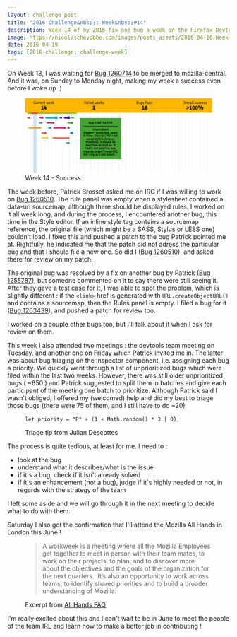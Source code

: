 ```yaml
---
layout: challenge_post
title: "2016 Challenge&nbsp;: Week&nbsp;#14"
description: Week 14 of my 2016 fix one bug a week on the Firefox Devtools
image: https://nicolaschevobbe.com/images/posts_assets/2016-04-10-Week-14/twitter-card.png
date: 2016-04-10
tags: [2016-challenge, challenge-week]
---
```


On Week 13, I was waiting for [Bug 1260714](https://bugzilla.mozilla.org/show_bug.cgi?id=1260714) to be merged to mozilla-central. And it was, on Sunday to Monday night, making my week a success even before I woke up :)

<figure>
  <img src="/images/posts_assets/2016-04-10-Week-14/challenge.png" alt="Bugzilla Timeline - Week 14">
  <figcaption>Week 14 - Success</figcaption>
</figure>

The week before, Patrick Brosset asked me on IRC if I was willing to work on [Bug 1260510](https://bugzilla.mozilla.org/show_bug.cgi?id=1260714). The rule panel was empty when a stylesheet contained a data-uri sourcemap, although there should be displayed rules. I worked on it all week long, and during the process, I encountered another bug, this time in the Style editor. If an inline style tag contains a sourcemap reference, the original file (which might be a SASS, Stylus or LESS one) couldn't load.
I fixed this and pushed a patch to the bug Patrick pointed me at. Rightfully, he indicated me that the patch did not adress the particular bug and that I should file a new one. So did I ([Bug 1260510](https://bugzilla.mozilla.org/show_bug.cgi?id=1260510)), and asked there for review on my patch.

The original bug was resolved by a fix on another bug by Patrick ([Bug 1255787](https://bugzilla.mozilla.org/show_bug.cgi?id=1255787)), but someone commented on it to say there were still seeing it.
After they gave a test case for it, I was able to spot the problem, which is slightly different : if the `<link>` href is generated with `URL.createObjectURL()` and contains a sourcemap, then the Rules panel is empty. I filed a bug for it ([Bug 1263439](https://bugzilla.mozilla.org/show_bug.cgi?id=1263439)), and pushed a patch for review too.

I worked on a couple other bugs too, but I'll talk about it when I ask for review on them.

This week I also attended two meetings : the devtools team meeting on Tuesday, and another one on Friday which Patrick invited me in. The latter was about bug triaging on the Inspector component, i.e. assigning each bug a priority. We quickly went through a list of unprioritized bugs which were filed within the last two weeks. However, there was still older unprioritized bugs ( ~650 ) and Patrick suggested to split them in batches and give each participant of the meeting one batch to prioritize. Although Patrick said I wasn't obliged, I offered my (welcomed) help and did my best to triage those bugs (there were 75 of them, and I still have to do ~20).

<figure>
  <pre><code>let priority = "P" + (1 + Math.random() * 3 | 0);</code></pre>
  <figcaption>Triage tip from Julian Descottes</figcaption>
</figure>

The process is quite tedious, at least for me. I need to :

  - look at the bug
  - understand what it describes/what is the issue
  - if it's a bug, check if it isn't already solved
  - if it's an enhancement (not a bug), judge if it's highly needed or not, in regards with the strategy of the team

I left some aside and we will go through it in the next meeting to decide what to do with them.

Saturday I also got the confirmation that I'll attend the Mozilla All Hands in London this June !

<figure>
<blockquote>A workweek is a meeting where all the Mozilla Employees get together to meet in person with their team mates, to work on their projects, to plan, and to discover more about the objectives and the goals of the organization for the next quarters.. It’s also an opportunity to work across teams, to identify shared priorities and to build a broader understanding of Mozilla.</blockquote>
<figcaption>Excerpt from <a href="https://discourse.mozilla-community.org/t/all-hands-faq-london-workweek/7995">All Hands FAQ</a></figcaption>
</figure>

I'm really excited about this and I can't wait to be in June to meet the people of the team IRL and learn how to make a better job in contributing !
